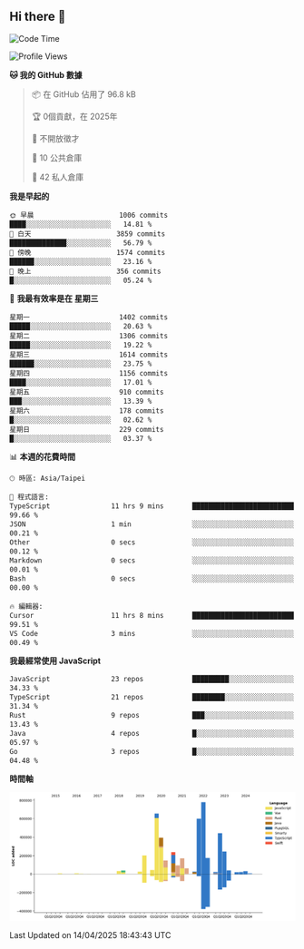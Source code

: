 ## Hi there 👋

<!--START_SECTION:waka-->
![Code Time](http://img.shields.io/badge/Code%20Time-270%20hrs%2018%20mins-blue)

![Profile Views](http://img.shields.io/badge/%E5%80%8B%E4%BA%BA%E9%A0%81%E9%9D%A2%E7%80%8F%E8%A6%BD%E6%AC%A1%E6%95%B8-0-blue)

**🐱 我的 GitHub 數據** 

> 📦 在 GitHub 佔用了 96.8 kB 
 > 
> 🏆  0個貢獻，在 2025年
 > 
> 🚫 不開放徵才
 > 
> 📜 10 公共倉庫 
 > 
> 🔑 42 私人倉庫 
 > 
**我是早起的** 

```text
🌞 早晨                     1006 commits        ████░░░░░░░░░░░░░░░░░░░░░   14.81 % 
🌆 白天                     3859 commits        ██████████████░░░░░░░░░░░   56.79 % 
🌃 傍晚                     1574 commits        ██████░░░░░░░░░░░░░░░░░░░   23.16 % 
🌙 晚上                     356 commits         █░░░░░░░░░░░░░░░░░░░░░░░░   05.24 % 
```
📅 **我最有效率是在 星期三** 

```text
星期一                      1402 commits        █████░░░░░░░░░░░░░░░░░░░░   20.63 % 
星期二                      1306 commits        █████░░░░░░░░░░░░░░░░░░░░   19.22 % 
星期三                      1614 commits        ██████░░░░░░░░░░░░░░░░░░░   23.75 % 
星期四                      1156 commits        ████░░░░░░░░░░░░░░░░░░░░░   17.01 % 
星期五                      910 commits         ███░░░░░░░░░░░░░░░░░░░░░░   13.39 % 
星期六                      178 commits         █░░░░░░░░░░░░░░░░░░░░░░░░   02.62 % 
星期日                      229 commits         █░░░░░░░░░░░░░░░░░░░░░░░░   03.37 % 
```


📊 **本週的花費時間** 

```text
🕑︎ 時區: Asia/Taipei

💬 程式語言: 
TypeScript               11 hrs 9 mins       █████████████████████████   99.66 % 
JSON                     1 min               ░░░░░░░░░░░░░░░░░░░░░░░░░   00.21 % 
Other                    0 secs              ░░░░░░░░░░░░░░░░░░░░░░░░░   00.12 % 
Markdown                 0 secs              ░░░░░░░░░░░░░░░░░░░░░░░░░   00.01 % 
Bash                     0 secs              ░░░░░░░░░░░░░░░░░░░░░░░░░   00.00 % 

🔥 編輯器: 
Cursor                   11 hrs 8 mins       █████████████████████████   99.51 % 
VS Code                  3 mins              ░░░░░░░░░░░░░░░░░░░░░░░░░   00.49 % 
```

**我最經常使用 JavaScript** 

```text
JavaScript               23 repos            █████████░░░░░░░░░░░░░░░░   34.33 % 
TypeScript               21 repos            ████████░░░░░░░░░░░░░░░░░   31.34 % 
Rust                     9 repos             ███░░░░░░░░░░░░░░░░░░░░░░   13.43 % 
Java                     4 repos             █░░░░░░░░░░░░░░░░░░░░░░░░   05.97 % 
Go                       3 repos             █░░░░░░░░░░░░░░░░░░░░░░░░   04.48 % 
```



**時間軸**

![Lines of Code chart](https://raw.githubusercontent.com/jos61404/jos61404/main/assets/bar_graph.png)


 Last Updated on 14/04/2025 18:43:43 UTC
<!--END_SECTION:waka-->



<!--
**jos61404/jos61404** is a ✨ _special_ ✨ repository because its `README.md` (this file) appears on your GitHub profile.

Here are some ideas to get you started:

- 🔭 I’m currently working on ...
- 🌱 I’m currently learning ...
- 👯 I’m looking to collaborate on ...
- 🤔 I’m looking for help with ...
- 💬 Ask me about ...
- 📫 How to reach me: ...
- 😄 Pronouns: ...
- ⚡ Fun fact: ...
-->
